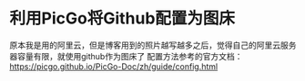 # 利用PicGo将Github配置为图床
原本我是用的阿里云，但是博客用到的照片越写越多之后，觉得自己的阿里云服务器容量有限，就使用github作为图床了
配置方法参考的官方文档：https://picgo.github.io/PicGo-Doc/zh/guide/config.html
